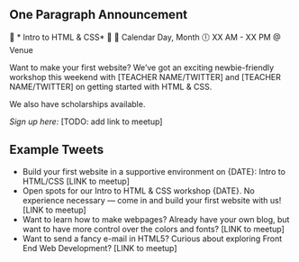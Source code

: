 ## One Paragraph Announcement

:tada: * Intro to HTML & CSS* :tada:
:calendar: Calendar Day, Month
:clock6: XX AM - XX PM @ Venue

Want to make your first website? We’ve got an exciting newbie-friendly workshop this weekend with [TEACHER NAME/TWITTER] and [TEACHER NAME/TWITTER] on getting started with HTML & CSS.

We also have scholarships available.

*Sign up here:* [TODO: add link to meetup]

## Example Tweets
- Build your first website in a supportive environment on {DATE}: Intro to HTML/CSS [LINK to meetup]
- Open spots for our Intro to HTML & CSS workshop {DATE}. No experience necessary — come in and build your first website with us! [LINK to meetup]
- Want to learn how to make webpages? Already have your own blog, but want to have more control over the colors and fonts? [LINK to meetup]
- Want to send a fancy e-mail in HTML5? Curious about exploring Front End Web Development? [LINK to meetup]
